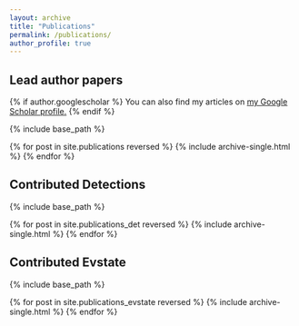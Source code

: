 ```yaml
---
layout: archive
title: "Publications"
permalink: /publications/
author_profile: true
---
```

## Lead author papers
{% if author.googlescholar %}
  You can also find my articles on <u><a href="{{author.googlescholar}}">my Google Scholar profile</a>.</u>
{% endif %}

{% include base_path %}

{% for post in site.publications reversed %}
  {% include archive-single.html %}
{% endfor %}

## Contributed Detections
{% include base_path %}

{% for post in site.publications_det reversed %}
  {% include archive-single.html %}
{% endfor %}

## Contributed Evstate
{% include base_path %}

{% for post in site.publications_evstate reversed %}
  {% include archive-single.html %}
{% endfor %}
